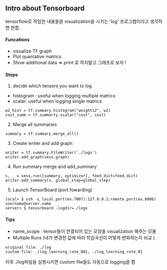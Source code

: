 ## Intro about Tensorboard

tensorflow로 작업한 내용들을 visualization을 시키는 'log' 프로그램이라고 생각하
면 편함.

#### Funcations

* visualize TF graph
* Plot quantative matrics
* Show additional data => print 로 하지말고 그래프로 보자 !

#### Steps

1. decide which tensors you want to log

* histogram : useful when logging multiple matrics
* scalar: useful when logging single matrics

```
w2_hist = tf.summary.histogram("weights2", w2)
cost_summ = tf.summarty.scalar("cost", cost)
```

2. Merge all summaries

```
summary = tf.summary.merge_all()
```

3. Create writer and add graph

```
writer = tf.summary.FileWriter('./logs')
writer.add_graph(sess.graph)
```

4. Run summary merge and add_summary

```
s, _ = sess.run([summary, optimizer], feed_dict=feed_dict)
writer.add_summary(s, global_step=global_step)
```

5. Launch TensorBoard (port fowarding)

```
local> $ ssh -L local_port(ex.7007):127.0.0.1:remote_port(ex.6006) username@server.name
server> $ tensorboard -logdir=./logs
```

#### Tips

* name_scope : tensor들이 연결되어 있는 모양을 visualization 해주는 모듈
* Multiple Runs (내가 변경한 값에 따라 학습곡선이 어떻게 변화하는지 비교 )

```
original file: ./log
custom file: ./log_learning_rate_001, ./log_learning_rate_01
```

이후 ./log파일을 실행시키면 custom file들도 자동으로 logging을 함
